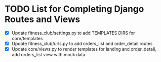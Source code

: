 # TODO List for Completing Django Routes and Views

- [x] Update fitness_club/settings.py to add TEMPLATES DIRS for core/templates
- [x] Update fitness_club/urls.py to add orders_list and order_detail routes
- [x] Update core/views.py to render templates for landing and order_detail, add orders_list view with mock data
